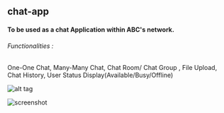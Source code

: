 ## chat-app

#### To be used as a chat Application within ABC's network. 

###### Functionalities : 
One-One Chat, Many-Many Chat, Chat Room/ Chat Group , File Upload, Chat History, 
User Status Display(Available/Busy/Offline) 

![alt tag](https://github.com/shared-area/chat-app/issues/1)

![screenshot](https://cloud.githubusercontent.com/assets/15443180/10849253/d27f0c1e-7f45-11e5-91db-fa38f6ca6995.png)

